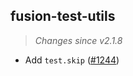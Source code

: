 ## fusion-test-utils
> *Changes since v2.1.8*

 - Add `test.skip` ([#1244](https://github.com/uber/fusionjs/pull/1244))
